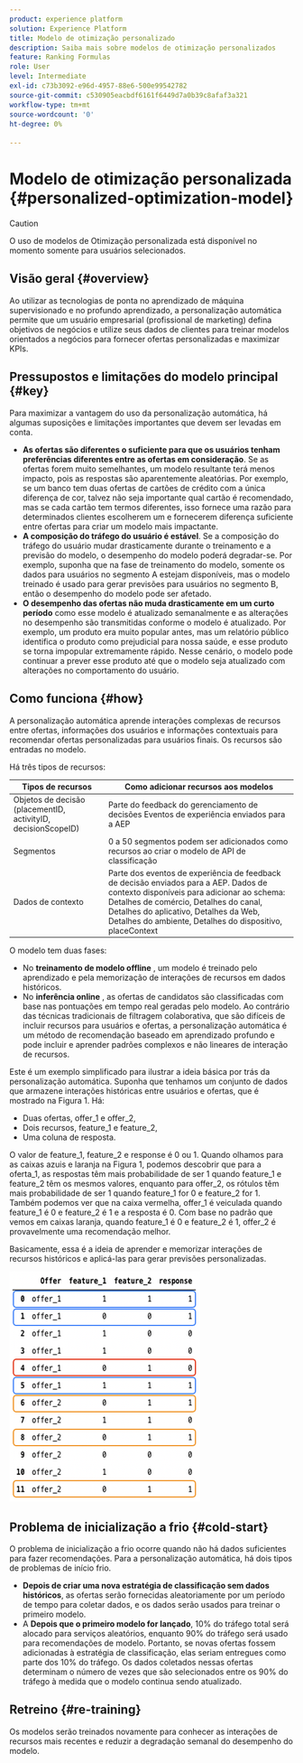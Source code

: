 ```yaml
---
product: experience platform
solution: Experience Platform
title: Modelo de otimização personalizado
description: Saiba mais sobre modelos de otimização personalizados
feature: Ranking Formulas
role: User
level: Intermediate
exl-id: c73b3092-e96d-4957-88e6-500e99542782
source-git-commit: c530905eacbdf6161f6449d7a0b39c8afaf3a321
workflow-type: tm+mt
source-wordcount: '0'
ht-degree: 0%

---
```


# Modelo de otimização personalizada {#personalized-optimization-model}

>[!CAUTION]
>
>O uso de modelos de Otimização personalizada está disponível no momento somente para usuários selecionados.

## Visão geral {#overview}

Ao utilizar as tecnologias de ponta no aprendizado de máquina supervisionado e no profundo aprendizado, a personalização automática permite que um usuário empresarial (profissional de marketing) defina objetivos de negócios e utilize seus dados de clientes para treinar modelos orientados a negócios para fornecer ofertas personalizadas e maximizar KPIs.

## Pressupostos e limitações do modelo principal {#key}

Para maximizar a vantagem do uso da personalização automática, há algumas suposições e limitações importantes que devem ser levadas em conta.

* **As ofertas são diferentes o suficiente para que os usuários tenham preferências diferentes entre as ofertas em consideração**. Se as ofertas forem muito semelhantes, um modelo resultante terá menos impacto, pois as respostas são aparentemente aleatórias.
Por exemplo, se um banco tem duas ofertas de cartões de crédito com a única diferença de cor, talvez não seja importante qual cartão é recomendado, mas se cada cartão tem termos diferentes, isso fornece uma razão para determinados clientes escolherem um e fornecerem diferença suficiente entre ofertas para criar um modelo mais impactante.
* **A composição do tráfego do usuário é estável**. Se a composição do tráfego do usuário mudar drasticamente durante o treinamento e a previsão do modelo, o desempenho do modelo poderá degradar-se. Por exemplo, suponha que na fase de treinamento do modelo, somente os dados para usuários no segmento A estejam disponíveis, mas o modelo treinado é usado para gerar previsões para usuários no segmento B, então o desempenho do modelo pode ser afetado.
* **O desempenho das ofertas não muda drasticamente em um curto período** como esse modelo é atualizado semanalmente e as alterações no desempenho são transmitidas conforme o modelo é atualizado. Por exemplo, um produto era muito popular antes, mas um relatório público identifica o produto como prejudicial para nossa saúde, e esse produto se torna impopular extremamente rápido. Nesse cenário, o modelo pode continuar a prever esse produto até que o modelo seja atualizado com alterações no comportamento do usuário.

## Como funciona {#how}

A personalização automática aprende interações complexas de recursos entre ofertas, informações dos usuários e informações contextuais para recomendar ofertas personalizadas para usuários finais. Os recursos são entradas no modelo.

Há três tipos de recursos:

| Tipos de recursos | Como adicionar recursos aos modelos |
|--------------|----------------------------|
| Objetos de decisão (placementID, activityID, decisionScopeID) | Parte do feedback do gerenciamento de decisões Eventos de experiência enviados para a AEP |
| Segmentos | 0 a 50 segmentos podem ser adicionados como recursos ao criar o modelo de API de classificação |
| Dados de contexto | Parte dos eventos de experiência de feedback de decisão enviados para a AEP. Dados de contexto disponíveis para adicionar ao schema: Detalhes de comércio, Detalhes do canal, Detalhes do aplicativo, Detalhes da Web, Detalhes do ambiente, Detalhes do dispositivo, placeContext |

O modelo tem duas fases:

* No **treinamento de modelo offline** , um modelo é treinado pelo aprendizado e pela memorização de interações de recursos em dados históricos.
* No **inferência online** , as ofertas de candidatos são classificadas com base nas pontuações em tempo real geradas pelo modelo. Ao contrário das técnicas tradicionais de filtragem colaborativa, que são difíceis de incluir recursos para usuários e ofertas, a personalização automática é um método de recomendação baseado em aprendizado profundo e pode incluir e aprender padrões complexos e não lineares de interação de recursos.

Este é um exemplo simplificado para ilustrar a ideia básica por trás da personalização automática. Suponha que tenhamos um conjunto de dados que armazene interações históricas entre usuários e ofertas, que é mostrado na Figura 1. Há:
* Duas ofertas, offer_1 e offer_2,
* Dois recursos, feature_1 e feature_2,
* Uma coluna de resposta.

O valor de feature_1, feature_2 e response é 0 ou 1. Quando olhamos para as caixas azuis e laranja na Figura 1, podemos descobrir que para a oferta_1, as respostas têm mais probabilidade de ser 1 quando feature_1 e feature_2 têm os mesmos valores, enquanto para offer_2, os rótulos têm mais probabilidade de ser 1 quando feature_1 for 0 e feature_2 for 1. Também podemos ver que na caixa vermelha, offer_1 é veiculada quando feature_1 é 0 e feature_2 é 1 e a resposta é 0. Com base no padrão que vemos em caixas laranja, quando feature_1 é 0 e feature_2 é 1, offer_2 é provavelmente uma recomendação melhor.

Basicamente, essa é a ideia de aprender e memorizar interações de recursos históricos e aplicá-las para gerar previsões personalizadas.

![](../assets/perso-ranking-schema.png)

## Problema de inicialização a frio {#cold-start}

O problema de inicialização a frio ocorre quando não há dados suficientes para fazer recomendações. Para a personalização automática, há dois tipos de problemas de início frio.

* **Depois de criar uma nova estratégia de classificação sem dados históricos**, as ofertas serão fornecidas aleatoriamente por um período de tempo para coletar dados, e os dados serão usados para treinar o primeiro modelo.
* A **Depois que o primeiro modelo for lançado**, 10% do tráfego total será alocado para serviços aleatórios, enquanto 90% do tráfego será usado para recomendações de modelo. Portanto, se novas ofertas fossem adicionadas à estratégia de classificação, elas seriam entregues como parte dos 10% do tráfego. Os dados coletados nessas ofertas determinam o número de vezes que são selecionados entre os 90% do tráfego à medida que o modelo continua sendo atualizado.

## Retreino {#re-training}

Os modelos serão treinados novamente para conhecer as interações de recursos mais recentes e reduzir a degradação semanal do desempenho do modelo.
